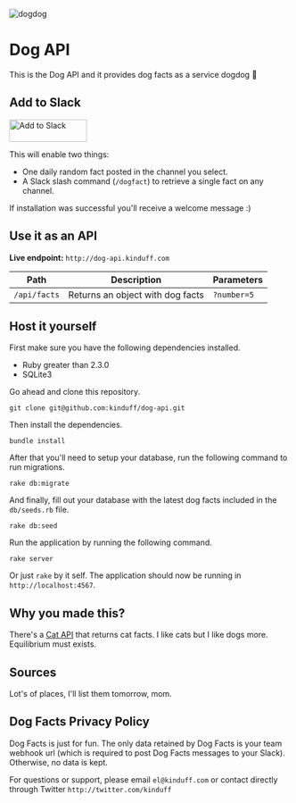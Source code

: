 ![dogdog](https://cloud.githubusercontent.com/assets/1270156/19244552/67e751ba-8ee2-11e6-9b6e-3a6e1b307db4.png)

# Dog API
This is the Dog API and it provides dog facts as a service dogdog :dog:

## Add to Slack
<a href="https://slack.com/oauth/authorize?scope=incoming-webhook,commands&client_id=2160638498.90708647394"><img alt="Add to Slack" height="40" width="139" src="https://platform.slack-edge.com/img/add_to_slack.png" srcset="https://platform.slack-edge.com/img/add_to_slack.png 1x, https://platform.slack-edge.com/img/add_to_slack@2x.png 2x" /></a>

This will enable two things:

- One daily random fact posted in the channel you select.
- A Slack slash command (`/dogfact`) to retrieve a single fact on any channel.

If installation was successful you'll receive a welcome message :)

## Use it as an API

**Live endpoint:** `http://dog-api.kinduff.com`

| Path         | Description  | Parameters
| ------------ | ------------ | ----------
| `/api/facts` | Returns an object with dog facts | `?number=5`

## Host it yourself
First make sure you have the following dependencies installed.

- Ruby greater than 2.3.0
- SQLite3

Go ahead and clone this repository.

```
git clone git@github.com:kinduff/dog-api.git
```

Then install the dependencies.

```
bundle install
```

After that you'll need to setup your database, run the following command to run migrations. 

```
rake db:migrate
```

And finally, fill out your database with the latest dog facts included in the `db/seeds.rb` file.

```
rake db:seed
```

Run the application by running the following command.

```
rake server
```

Or just `rake` by it self. The application should now be running in `http://localhost:4567`.

## Why you made this?
There's a [Cat API](http://catfacts-api.appspot.com) that returns cat facts. I like cats but I like dogs more. Equilibrium must exists.

## Sources
Lot's of places, I'll list them tomorrow, mom.

## Dog Facts Privacy Policy
Dog Facts is just for fun. The only data retained by Dog Facts is your team webhook url (which is required to post Dog Facts messages to your Slack). Otherwise, no data is kept.

For questions or support, please email `el@kinduff.com` or contact directly through Twitter `http://twitter.com/kinduff`
